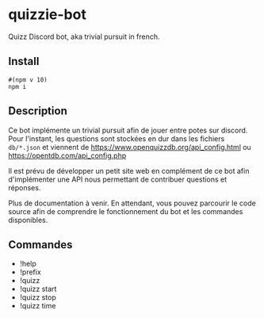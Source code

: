 # quizzie-bot

Quizz Discord bot, aka trivial pursuit in french.

## Install

    #(npm v 10)
    npm i

## Description

Ce bot implémente un trivial pursuit afin de jouer entre potes sur discord.
Pour l'instant, les questions sont stockées en dur dans les fichiers
`db/*.json` et viennent de https://www.openquizzdb.org/api_config.html ou
https://opentdb.com/api_config.php

Il est prévu de développer un petit site web en complément de ce bot afin
d'implémenter une API nous permettant de contribuer questions et réponses.

Plus de documentation à venir. En attendant, vous pouvez parcourir le code
source afin de comprendre le fonctionnement du bot et les commandes
disponibles.

## Commandes

- !help
- !prefix
- !quizz
- !quizz start
- !quizz stop
- !quizz time
